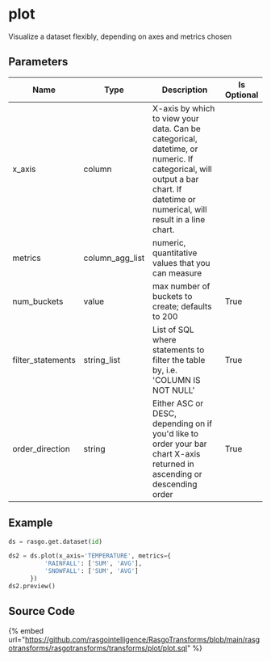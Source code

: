 

# plot

Visualize a dataset flexibly, depending on axes and metrics chosen

## Parameters

|       Name        |      Type       |                                                                                 Description                                                                                  | Is Optional |
| ----------------- | --------------- | ---------------------------------------------------------------------------------------------------------------------------------------------------------------------------- | ----------- |
| x_axis            | column          | X-axis by which to view your data. Can be categorical, datetime, or numeric. If categorical, will output a bar chart. If datetime or numerical, will result in a line chart. |             |
| metrics           | column_agg_list | numeric, quantitative values that you can measure                                                                                                                            |             |
| num_buckets       | value           | max number of buckets to create; defaults to 200                                                                                                                             | True        |
| filter_statements | string_list     | List of SQL where statements to filter the table by, i.e. 'COLUMN IS NOT NULL'                                                                                               | True        |
| order_direction   | string          | Either ASC or DESC, depending on if you'd like to order your bar chart X-axis returned in ascending or descending order                                                      | True        |


## Example

```python
ds = rasgo.get.dataset(id)

ds2 = ds.plot(x_axis='TEMPERATURE', metrics={
          'RAINFALL': ['SUM', 'AVG'],
          'SNOWFALL': ['SUM', 'AVG']
      })
ds2.preview()
```

## Source Code

{% embed url="https://github.com/rasgointelligence/RasgoTransforms/blob/main/rasgotransforms/rasgotransforms/transforms/plot/plot.sql" %}

